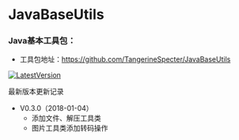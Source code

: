 # JavaBaseUtils

### Java基本工具包：
- 工具包地址：https://github.com/TangerineSpecter/JavaBaseUtils

[![LatestVersion](https://img.shields.io/badge/LatestVersion-0.3.0-orange.svg)](https://github.com/TangerineSpecter/JavaBaseUtils/blob/master/VERSION.md)

最新版本更新记录

- V0.3.0（2018-01-04）
	- 添加文件、解压工具类
	- 图片工具类添加转码操作
